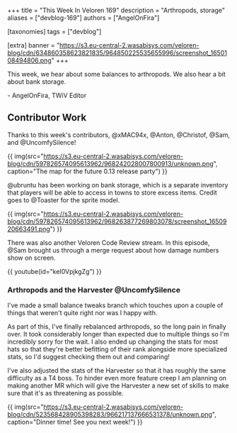 +++
title = "This Week In Veloren 169"
description = "Arthropods, storage"
aliases = ["devblog-169"]
authors = ["AngelOnFira"]

[taxonomies]
tags = ["devblog"]

[extra]
banner = "https://s3.eu-central-2.wasabisys.com/veloren-blog/cdn/634860358623821835/964850225535655996/screenshot_1650108494806.png"
+++

This week, we hear about some balances to arthropods. We also hear a bit about
bank storage.

\- AngelOnFira, TWiV Editor

## Contributor Work

Thanks to this week's contributors, @xMAC94x, @Anton, @Christof, @Sam, and
@UncomfySilence!

{{
  img(src="https://s3.eu-central-2.wasabisys.com/veloren-blog/cdn/597826574095613962/968242028007800913/unknown.png",
  caption="The map for the future 0.13 release party") }}

@ubruntu has been working on bank storage, which is a separate inventory that
players will be able to access in towns to store excess items. Credit goes to
@Toaster for the sprite model.

{{
  img(src="https://s3.eu-central-2.wasabisys.com/veloren-blog/cdn/597826574095613962/968263877269803078/screenshot_1650920663491.png")
}}

There was also another Veloren Code Review stream. In this episode, @Sam brought
us through a merge request about how damage numbers show on screen.

{{
  youtube(id="keI0VpjkgZg")
}}

### Arthropods and the Harvester @UncomfySilence

I've made a small balance tweaks branch which touches upon a couple of things
that weren't quite right nor was I happy with.

As part of this, I've finally rebalanced arthropods, so the long pain in finally
over. It took considerably longer than expected due to multiple things so I'm
incredibly sorry for the wait. I also ended up changing the stats for most hats
so that they're better befitting of their rank alongside more specialized stats,
so I'd suggest checking them out and comparing!

I've also adjusted the stats of the Harvester so that it has roughly the same
difficulty as a T4 boss. To hinder even more feature creep I am planning on
making another MR which will give the Harvester a new set of skills to make sure
that it's as threatening as possible.

{{
  img(src="https://s3.eu-central-2.wasabisys.com/veloren-blog/cdn/523568428905398283/966217137666531378/unknown.png",
  caption="Dinner time! See you next week!") }}
